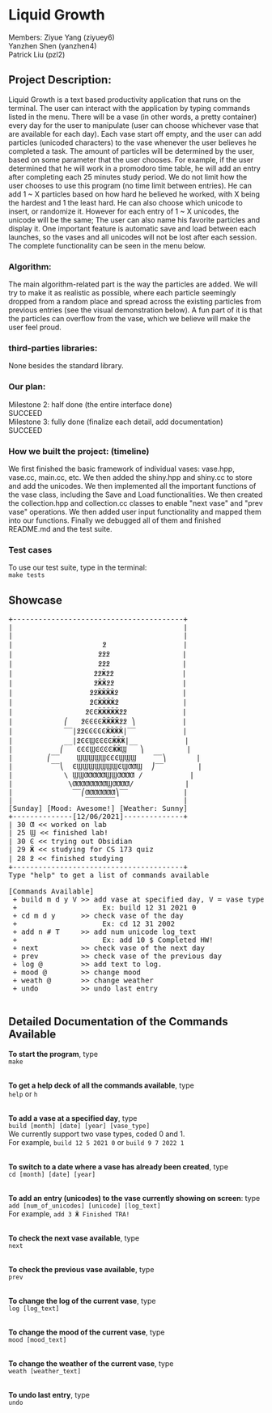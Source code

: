 # Liquid Growth
Members:
Ziyue Yang (ziyuey6) <br>
Yanzhen Shen (yanzhen4) <br>
Patrick Liu (pzl2) <br>

## Project Description: 
Liquid Growth is a text based productivity application that runs on the terminal. The user can interact with the application by typing commands listed in the menu. There will be a vase (in other words, a pretty container) every day for the user to manipulate (user can choose whichever vase that are available for each day). Each vase start off empty, and the user can add particles (unicoded characters) to the vase whenever the user believes he completed a task. The amount of particles will be determined by the user, based on some parameter that the user chooses. For example, if the user determined that he will work in a promodoro time table, he will add an entry after completing each 25 minutes study period. We do not limit how the user chooses to use this program (no time limit between entries). He can add 1 ~ X particles based on how hard he believed he worked, with X being the hardest and 1 the least hard. He can also choose which unicode to insert, or randomize it. However for each entry of 1 ~ X unicodes, the unicode will be the same; The user can also name his favorite particles and display it. One important feature is automatic save and load between each launches, so the vases and all unicodes will not be lost after each session. The complete functionality can be seen in the menu below.

### Algorithm:
The main algorithm-related part is the way the particles are added. We will try to make it as realistic as possible, where each particle seemingly dropped from a random place and spread across the existing particles from previous entries (see the visual demonstration below). A fun part of it is that the particles can overflow from the vase, which we believe will make the user feel proud.

### third-parties libraries: 
None besides the standard library.

### Our plan: 
Milestone 2: half done (the entire interface done) <br>
SUCCEED <br>
Milestone 3: fully done (finalize each detail, add documentation) <br>
SUCCEED <br>

### How we built the project: (timeline)
We first finished the basic framework of individual vases: vase.hpp, vase.cc, main.cc, etc.
We then added the shiny.hpp and shiny.cc to store and add the unicodes. 
We then implemented all the important functions of the vase class, including the Save and Load functionalities. 
We then created the collection.hpp and collection.cc classes to enable "next vase" and "prev vase" operations.
We then added user input functionality and mapped them into our functions. 
Finally we debugged all of them and finished README.md and the test suite. 


### Test cases
To use our test suite, type in the terminal: <br>
```make tests```

## Showcase
<pre>
+----------------------------------------+
|                                        |
|                                        |
|                     ߶                  |
|                    ߶߶߶                 |
|                    ߶߶߶                 |
|                   ߶߶Ӂ߶߶                |
|                   ߶ӁӁ߶߶                |
|                  ߶߶ӁӁӁӁ߶               |
|                  ߶ϾӁӁӁӁ߶               |
|                 ߶ϾϾӁӁӁӁӁ߶߶             |
|            ⎛   ߶ϾϾϾϾӁӁӁӁ߶߶ ⎞           |
|            ‾‾|߶߶ϾϾϾϾϾӁӁӁӁ|‾‾           |
|            __|߶ϾϾϢϾϾϾϾӁӁӁ|__           |
|           ⎛   ϾϾϾϢϾϾϾϾӁӁϢ   ⎞          |
|        ⎛‾‾    ϢϢϢϢϢϾϾϾϢϢϢ    ‾‾⎞       |
|         ‾‾⎝  ϾϢϢϢϢϢϢϢϾϢƢƢϢ  ⎠‾‾        |
|            \ ϢϢƢƢƢƢƢϢϢƢƢƢƢ /           |
|             \ƢƢƢƢƢƢƢƢϢƢƢƢƢ/            |
|              ‾‾⎛ƢƢƢƢƢƢƢ⎞‾‾             |
|                 ‾‾‾‾‾‾‾                |
[Sunday] [Mood: Awesome!] [Weather: Sunny]
+--------------[12/06/2021]--------------+
| 30 Ƣ << worked on lab
| 25 Ϣ << finished lab!
| 30 Ͼ << trying out Obsidian
| 29 Ӂ << studying for CS 173 quiz
| 28 ߶ << finished studying
+----------------------------------------+
Type "help" to get a list of commands available

[Commands Available]
 + build m d y V >> add vase at specified day, V = vase type
 +                    Ex: build 12 31 2021 0
 + cd m d y      >> check vase of the day
 +                    Ex: cd 12 31 2002
 + add n # T     >> add num unicode log_text
 +                    Ex: add 10 $ Completed HW!
 + next          >> check vase of the next day
 + prev          >> check vase of the previous day
 + log @         >> add text to log.
 + mood @        >> change mood
 + weath @       >> change weather
 + undo          >> undo last entry
 </pre>

## Detailed Documentation of the Commands Available
**To start the program**, type <br>
```make```
<br><br>

**To get a help deck of all the commands available**, type <br>
```help``` or ```h```<br><br>

**To add a vase at a specified day**, type <br>
```build [month] [date] [year] [vase_type]``` <br>
We currently support two vase types, coded 0 and 1. <br>
For example, ```build 12 5 2021 0``` or ```build 9 7 2022 1``` <br><br>

**To switch to a date where a vase has already been created**, type <br>
```cd [month] [date] [year]``` <br><br>

**To add an entry (unicodes) to the vase currently showing on screen**: type <br>
```add [num_of_unicodes] [unicode] [log_text]``` <br>
For example, ```add 3 Ӂ Finished TRA! ``` <br><br>

**To check the next vase available**, type <br>
```next``` <br><br>

**To check the previous vase available**, type <br>
```prev``` <br><br>

**To change the log of the current vase**, type <br>
```log [log_text]``` <br><br>

**To change the mood of the current vase**, type <br>
```mood [mood_text]``` <br><br>

**To change the weather of the current vase**, type <br>
```weath [weather_text]``` <br><br>

**To undo last entry**, type <br>
```undo``` <br><br>

